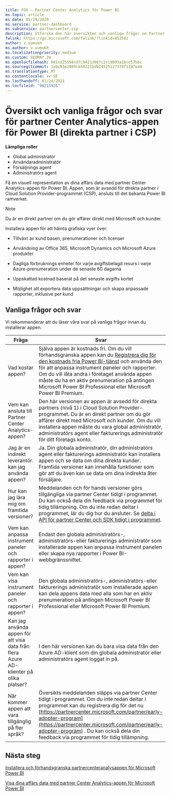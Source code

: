 ```yaml
---
title: FOS – Partner Center Analytics för Power BI
ms.topic: article
ms.date: 05/19/2020
ms.service: partner-dashboard
ms.subservice: partnercenter-csp
description: Utforska den här översikten och vanliga frågor om Partner Center Analytics-appen för Power BI.
fwlink: https://go.microsoft.com/fwlink/?linkid=852582
author: v-sumukh
ms.author: v-sumukh
ms.localizationpriority: medium
ms.custom: SEOMAY.20
ms.openlocfilehash: 0d1cd25558cd7c0421398fc2cc9b93a1bcc57bbc
ms.sourcegitcommit: 1a0c83e2089cb58221bdb24525127378f5197ea8
ms.translationtype: MT
ms.contentlocale: sv-SE
ms.lasthandoff: 01/14/2021
ms.locfileid: "98215925"
---
```

# <a name="overview-and-faqs-for-the-partner-center-analytics-app-for-power-bi-direct-partners-in-csp"></a>Översikt och vanliga frågor och svar för partner Center Analytics-appen för Power BI (direkta partner i CSP)



**Lämpliga roller**

- Global administratör
- Användaradministratör
- Försäljnings agent
- Administratörs agent

Få en visuell representation av dina affärs data med partner Center Analytics-appen för Power BI. Appen, som är avsedd för direkta partner i Cloud Solution Provider-programmet (CSP), ansluts till det bekanta Power BI ramverket.

> [!NOTE]  
> Du är en direkt partner om du gör affärer direkt med Microsoft och kunder.

Installera appen för att hämta grafiska vyer över:

- Tillväxt av kund basen, prenumerationer och licenser

- Användning av Office 365, Microsoft Dynamics och Microsoft Azure produkter

- Dagliga förbruknings enheter för varje avgiftsbelagd resurs i varje Azure-prenumeration under de senaste 60 dagarna

- Uppskattad kostnad baserat på det senaste avgifts kortet

- Möjlighet att exportera data uppsättningar och skapa anpassade rapporter, inklusive per kund

## <a name="frequently-asked-questions"></a>Vanliga frågor och svar

Vi rekommenderar att du läser våra svar på vanliga frågor innan du installerar appen.

| **Fråga** | **Svar** |
| --- | ---------- |
| Vad kostar appen? | Själva appen är kostnads fri. Om du vill förhandsgranska appen kan du [Registrera dig för den kostnads fria Power BI-tjänst](https://go.microsoft.com/fwlink/p/?linkid=845347) och använda den för att anpassa instrument paneler och rapporter. Om du vill låta andra i företaget använda appen måste du ha en aktiv prenumeration på antingen Microsoft Power BI Professional eller Microsoft Power BI Premium. |
| Vem kan ansluta till Partner Center Analytics-appen? | Den här versionen av appen är avsedd för direkta partners (nivå 1) i Cloud Solution Provider-programmet. Du är en direkt partner om du gör affärer direkt med Microsoft och kunder. Om du vill installera appen måste du vara global administratör, administratörs agent eller fakturerings administratör för ditt företags konto. |
| Jag är en indirekt leverantör. kan jag använda appen? | Ja. Din globala administratör, din administratörs agent eller fakturerings administratör kan installera appen och se data om dina direkta kunder. Framtida versioner kan innehålla funktioner som gör att du även kan se data om dina indirekta åter försäljare. |
| Hur kan jag lära mig om framtida versioner? | Meddelanden och för hands versioner görs tillgängliga via partner Center tidigt i programmet. Du kan också dela din feedback via programmet för tidig tillämpning. Om du inte redan deltar i programmet, lär du dig hur du ansluter. Se [delta i API för partner Center och SDK tidigt i programmet](/partner-center/develop/early-adopter-program).  |
| Vem kan anpassa instrument paneler och rapporter i appen? | Endast den globala administratörs-, administratörs-eller fakturerings administratör som installerade appen kan anpassa instrument panelen eller skapa nya rapporter i Power BI-webbgränssnittet. |
| Vem kan visa instrument paneler och rapporter i appen? | Den globala administratörs-, administratörs-eller fakturerings administratör som installerade appen kan dela appens data med alla som har en aktiv prenumeration på antingen Microsoft Power BI Professional eller Microsoft Power BI Premium. |
| Kan jag använda appen för att visa data från flera Azure AD-klienter på olika platser? | I den här versionen kan du bara visa data från den Azure AD-klient som din globala administratör eller administratörs agent loggat in på. | 
| När kommer appen att vara tillgänglig på fler språk? | Översikts meddelanden släpps via partner Center tidigt i programmet. Om du inte redan deltar i programmet kan du registrera dig för det nu [https://partnercenter.microsoft.com/partner/early-adopter-program](https://partnercenter.microsoft.com/partner/early-adopter-program) . Du kan också dela din feedback via programmet för tidig tillämpning. | 



## <a name="next-steps"></a>Nästa steg

[Installera och förhandsgranska partnercenteranalysappen för Microsoft Power BI](power-bi-app-for-direct-partners-install.md)

[Visa dina affärs data med partner Center Analytics-appen för Microsoft Power BI](power-bi-app-for-direct-partners-use.md)